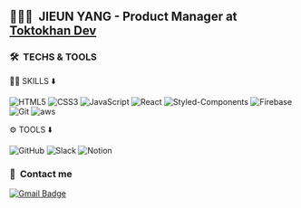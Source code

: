 ## 🦹🏻‍♀️ &nbsp;JIEUN YANG - Product Manager at [Toktokhan Dev](https://www.toktokhan.dev) <br>
### 🛠 &nbsp;TECHS & TOOLS
🤹‍♀️ SKILLS ⬇️

![HTML5](https://img.shields.io/badge/HTML5-E34F26?style=flat-square&logo=html5&logoColor=white)
![CSS3](https://img.shields.io/badge/CSS3-1572B6?style=flat-square&logo=css3)
![JavaScript](https://img.shields.io/badge/JavaScript-F7DF1E?style=flat-square&logo=javascript&logoColor=white)
![React](https://img.shields.io/badge/React-61DAFB?style=flat-square&logo=react&logoColor=white)
![Styled-Components](https://img.shields.io/badge/Styled_Components-DB7093?style=flat-square&logo=styled-components&logoColor=white)
![Firebase](https://img.shields.io/badge/Firebase-FFCA28?style=flat-square&logo=firebase&logoColor=white)
![Git](https://img.shields.io/badge/-Git-orange?style=flat-square&logo=Git&logoColor=white)
![aws](https://img.shields.io/badge/-aws-green?style=flat-square&logo=Aws&logoColor=white)

⚙️ TOOLS ⬇️

![GitHub](https://img.shields.io/badge/GitHub-181717?style=flat-square&logo=github)
![Slack](https://img.shields.io/badge/Slack-E01E5A?style=flat-square&logo=Slack)
![Notion](https://img.shields.io/badge/Notion-181717?style=flat-square&logo=Notion&logoColor=white)

### 💌 &nbsp;Contact me
  [![Gmail Badge](https://img.shields.io/badge/Gmail-d14836?style=flat-square&logo=Gmail&logoColor=white&link=mailto:poohv7@gmail.com)](mailto:poohv7@gmail.com)

<!---
Jieun-yyang/Jieun-yyang is a ✨ special ✨ repository because its `README.md` (this file) appears on your GitHub profile.
You can click the Preview link to take a look at your changes.
--->

